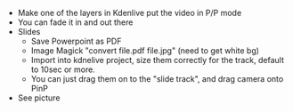 
* Make one of the layers in Kdenlive put the video in P/P mode
* You can fade it in and out there
* Slides
	* Save Powerpoint as PDF
	* Image Magick "convert file.pdf file.jpg" (need to get white bg)
	* Import into kdnelive project, size them correctly for the track, default to 10sec or more.
	* You can just drag them on to the "slide track", and drag camera onto PinP
* See picture